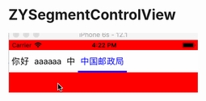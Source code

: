 # ZYSegmentControlView

![gif](https://github.com/objcat/ZYSegmentControlView/blob/master/img/1.gif)

